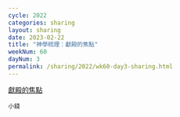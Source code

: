 ```yaml
---
cycle: 2022
categories: sharing
layout: sharing
date: 2023-02-22
title: "神學梳理：獻殿的焦點"
weekNum: 60
dayNum: 3
permalink: /sharing/2022/wk60-day3-sharing.html
---
```


[獻殿的焦點](https://eccseattle.github.io/media/sharing/2022/wk060/2023-02-22-bin.m4a)

`小錢`

